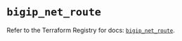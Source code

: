 # `bigip_net_route`

Refer to the Terraform Registry for docs: [`bigip_net_route`](https://registry.terraform.io/providers/f5networks/bigip/1.24.1/docs/resources/net_route).
